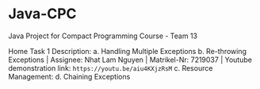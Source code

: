 # Java-CPC
Java Project for Compact Programming Course - Team 13

Home Task 1 Description:
a. Handling Multiple Exceptions
b. Re-throwing Exceptions | Assignee:  Nhat Lam Nguyen | Matrikel-Nr: 7219037 | Youtube demonstration link: `https://youtu.be/aiu4KXjzRsM`
c. Resource Management:
d. Chaining Exceptions
